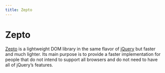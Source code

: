 ```yaml
---
title: Zepto
---
```


# Zepto

[Zepto](http://zeptojs.com/) is a lightweight DOM library in the same flavor of [jQuery](/_glossary/JQUERY.md) but faster and much lighter. Its main purpose is to provide a faster implementation for people that do not intend to support all browsers and do not
need to have all of jQuery’s features.
